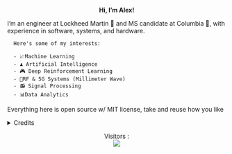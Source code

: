 <p align="right">
  <p align="center"><strong>Hi, I’m Alex!</strong></p>
  <p align="left">
      I’m an engineer at Lockheed Martin 🚀 and MS candidate at Columbia 👑, with experience in software, systems, and hardware.
      
      Here's some of my interests:

      - 📈Machine Learning 
      - ♟️ Artificial Intelligence
      - 🎮 Deep Reinforcement Learning
      - 📡RF & 5G Systems (Millimeter Wave)
      - 📻 Signal Processing 
      - 📊Data Analytics 
  </p>
  <p align="left">
      Everything here is open source w/ MIT license, take and reuse how you like
  
  </p>
</p>

<details>
  <summary>Credits</summary>
  <ul>
    <li>Layout ideas <s>stolen</s> borrowed from <a href="https://github.com/speculative"> Speculative</a>, a friend from Columbia, and <a href=https://github.com/Wandrys-dev>     Wandrys-dev</a>.</li>
</details>
  
<p align="center"> 
  Visitors :<br>
  <img src="https://profile-counter.glitch.me/athornton1618/count.svg" />
</p>
